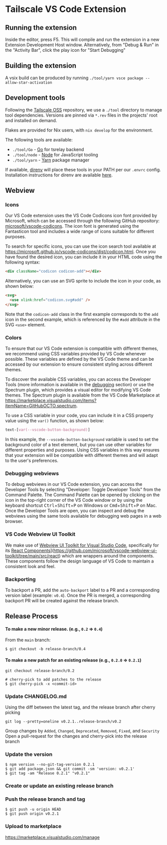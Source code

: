 # Tailscale VS Code Extension

## Running the extension

Inside the editor, press F5. This will compile and run the extension in a new Extension Development Host window.
Alternatively, from "Debug & Run" in the "Activity Bar", click the play icon for "Start Debugging"

## Building the extension

A vsix build can be produced by running `./tool/yarn vsce package --allow-star-activation`

## Development tools

Following the [Tailscale OSS](https://github.com/tailscale/tailscale) repository, we use a `./tool` directory to manage tool dependencies. Versions are pinned via `*.rev` files in the projects' root and installed on demand.

Flakes are provided for Nix users, with `nix develop` for the environment.

The following tools are available:

- `./tool/Go` - [Go](https://go.dev/) for tsrelay backend
- `./tool/node` - [Node](https://nodejs.org/) for JavaScript tooling
- `./tool/yarn` - [Yarn](https://yarnpkg.com/) package manager

If available, [direnv](https://direnv.net/) will place these tools in your PATH per our `.envrc` config. Installation instructions for direnv are available [here](https://direnv.net/docs/installation.html).

## Webview

### Icons

Our VS Code extension uses the VS Code Codicons icon font provided by Microsoft, which can be accessed through the following GitHub repository: [microsoft/vscode-codicons](https://github.com/microsoft/vscode-codicons). The icon font is generated using the Fantasticon tool and includes a wide range of icons suitable for different purposes.

To search for specific icons, you can use the icon search tool available at https://microsoft.github.io/vscode-codicons/dist/codicon.html. Once you have found the desired icon, you can include it in your HTML code using the following syntax:

```html
<div className="codicon codicon-add"></div>
```

Alternatively, you can use an SVG sprite to include the icon in your code, as shown below:

```html
<svg>
  <use xlink:href="codicon.svg#add" />
</svg>
```

Note that the `codicon-add` class in the first example corresponds to the `add` icon in the second example, which is referenced by the `#add` attribute in the SVG `<use>` element.

### Colors

To ensure that our VS Code extension is compatible with different themes, we recommend using CSS variables provided by VS Code whenever possible. These variables are defined by the VS Code theme and can be accessed by our extension to ensure consistent styling across different themes.

To discover the available CSS variables, you can access the Developer Tools (more information is available in the [debugging](#debugging-webviews) section) or use the Spectrum plugin, which provides a visual editor for modifying VS Code themes. The Spectrum plugin is available from the VS Code Marketplace at https://marketplace.visualstudio.com/items?itemName=GitHubOCTO.spectrum.

To use a CSS variable in your code, you can include it in a CSS property value using the `var()` function, as shown below:

```css
text-[var(--vscode-button-background)]
```

In this example, the `--vscode-button-background` variable is used to set the background color of a text element, but you can use other variables for different properties and purposes. Using CSS variables in this way ensures that your extension will be compatible with different themes and will adapt to the user's preferences.

### Debugging webviews

To debug webviews in our VS Code extension, you can access the Developer Tools by selecting "Developer: Toggle Developer Tools" from the Command Palette. The Command Palette can be opened by clicking on the icon in the top-right corner of the VS Code window or by using the keyboard shortcut <kbd>Ctrl</kbd>+<kbd>Shift</kbd>+<kbd>P</kbd> on Windows or <kbd>Cmd</kbd>+<kbd>Shift</kbd>+<kbd>P</kbd> on Mac. Once the Developer Tools are open, you can inspect and debug the webviews using the same tools available for debugging web pages in a web browser.

### VS Code Webview UI Toolkit

We make use of [Webview UI Toolkit for Visual Studio Code](https://www.npmjs.com/package/@vscode/webview-ui-toolkit), specifically for its [React Components](https://github.com/microsoft/vscode-webview-ui-toolkit/tree/main/src/react)](https://github.com/microsoft/vscode-webview-ui-toolkit/tree/main/src/react) which are wrappers around the components. These components follow the design language of VS Code to maintain a consistent look and feel.

### Backporting

To backport a PR, add the `auto-backport` label to a PR and a corresponding version label (example: `v0.4`). Once the PR is merged, a corresponding backport PR will be created against the release branch.

## Release Process

#### To make a new minor release. (e.g., `0.2` ⇒ `0.4`)

From the `main` branch:

```
$ git checkout -b release-branch/0.4
```

#### To make a new patch for an existing release (e.g., `0.2.0` ⇒ `0.2.1`)

```
git checkout release-branch/0.2

# cherry-pick to add patches to the release
$ git cherry-pick -x <commit-id>
```

### Update CHANGELOG.md

Using the diff between the latest tag, and the release branch after cherry picking

```
git log --pretty=oneline v0.2.1..release-branch/v0.2
```

Group changes by `Added`, `Changed`, `Deprecated`, `Removed`, `Fixed`, and `Security`
Open a pull-request for the changes and cherry-pick into the release branch

### Update the version

```
$ npm version --no-git-tag-version 0.2.1
$ git add package.json && git commit -sm 'version: v0.2.1'
$ git tag -am "Release 0.2.1" "v0.2.1"
```

### Create or update an existing release branch

### Push the release branch and tag

```
$ git push -u origin HEAD
$ git push origin v0.2.1
```

### Upload to marketplace

https://marketplace.visualstudio.com/manage
